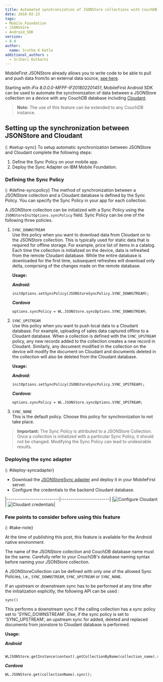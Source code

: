 ```yaml
---
title: Automated synchronization of JSONStore collections with CouchDB databases
date: 2018-02-23
tags:
- Mobile_Foundation
- JSONStore
- Android_SDK
version:
- 8.0
author:
  name: Srutha K Kotla
additional_authors :
  - Srihari Kulkarni  
---
```

MobileFirst JSONStore already allows you to write code to be able to pull and push data from/to an external data source, [see here](https://mobilefirstplatform.ibmcloud.com/tutorials/en/foundation/8.0/application-development/jsonstore/#working-with-external-data).

Starting with *iFix 8.0.0.0-MFPF-IF201802201451*, MobileFirst Android SDK can be used to automate the synchronization of data between a JSONStore collection on a device with any CouchDB database including [Cloudant](https://www.ibm.com/in-en/marketplace/database-management).

> **Note:** The use of this feature can be extended to any CouchDB instance.

## Setting up the synchronization between JSONStore and Cloudant
{: #setup-sync}
To setup automatic synchronization between JSONStore and Cloudant complete the following steps:

1. Define the Sync Policy on your mobile app.
2. Deploy the Sync Adapter on IBM Mobile Foundation.

### Defining the Sync Policy
{: #define-syncpolicy}
The method of synchronization between a JSONStore collection and a Cloudant database is defined by the Sync Policy. You can specify the Sync Policy in your app for each collection.

A JSONStore collection can be initialized with a Sync Policy using the `JSONStoreInitOptions.syncPolicy` field. Sync Policy can be one of the following three policies.

1.  `SYNC_DOWNSTREAM`<br/>
    Use this policy when you want to download data from Cloudant on to the JSONStore collection. This is typically used for static data that is required for offline storage. For example, price list of items in a catalog. Each time the collection is initialized on the device, data is refreshed from the remote Cloudant database. While the entire database is downloaded for the first time, subsequent refreshes will download only delta, comprising of the changes made on the remote database.

    **Usage:**

    _**Android:**_
    ```
    initOptions.setSyncPolicy(JSONStoreSyncPolicy.SYNC_DOWNSTREAM);
    ```

    _**Cordova**_
    ```
    options.syncPolicy = WL.JSONStore.syncOptions.SYNC_DOWNSTREAM;
    ```

2.  `SYNC_UPSTREAM`<br/>
    Use this policy when you want to push local data to a Cloudant database. For example, uploading of sales data captured offline to a Cloudant database. When a collection is defined with the `SYNC_UPSTREAM` policy, any new records added to the collection creates a new record in Cloudant. Similarly, any document modified in the collection on the device will modify the document on Cloudant and documents deleted in the collection will also be deleted from the Cloudant database.

    **Usage:**

    _**Android:**_
    ```
    initOptions.setSyncPolicy(JSONStoreSyncPolicy.SYNC_UPSTREAM);
    ```

    _**Cordova:**_
    ```
    options.syncPolicy = WL.JSONStore.syncOptions.SYNC_UPSTREAM;
    ```



3.  `SYNC_NONE`<br/>
    This is the default policy. Choose this policy for synchronization to not take place.


> **Important:** The Sync Policy is attributed to a JSONStore Collection. Once a collection is initialized with a particular Sync Policy, it should not be changed. Modifying the Sync Policy can lead to undesirable results.


### Deploying the sync adapter
{: #deploy-syncadapter}

* Download the [JSONStoreSync adapter]({{site.baseurl}}/assets/blog/2018-02-23-jsonstoresync-couchdb-databases/JSONStoreCloudantSync.adapter) and deploy it in your MobileFirst server.
* Configure the credentials to the backend Cloudant database.

|---------------------------|-------------------------|
|![Configure Cloudant]({{site.baseurl}}/assets/blog/2018-02-23-jsonstoresync-couchdb-databases/configure-cloudant.png)    |   ![Cloudant credentials]({{site.baseurl}}/assets/blog/2018-02-23-jsonstoresync-couchdb-databases/CloudantCreds.jpg)|


### Few points to consider before using this feature
{: #take-note}

At the time of publishing this post, this feature is available for the Android native environment.  

The name of the JSONStore collection and CouchDB database name must be the same.
Carefully refer to your CouchDB's database naming syntax before naming your JSONStore collection.

A JSONStoreCollection can be defined with only one of the allowed Sync Policies, i.e., `SYNC_DOWNSTREAM`, `SYNC_UPSTREAM` or `SYNC_NONE`.

If an upstream or downstream sync has to be performed at any time after the initialization explicitly, the following API can be used :

`sync()`<br/>

This performs a downstream sync if the calling collection has a sync policy set to 'SYNC_DOWNSTREAM'. Else, if the sync policy is set to 'SYNC_UPSTREAM', an upstream sync for added, deleted and replaced documents from jsonstore to Cloudant database is performed.

**Usage:**

_**Android**_
  ```
   WLJSONStore.getInstance(context).getCollectionByName(collection_name).sync();
   ```

_**Cordova**_
  ```  
  WL.JSONStore.get(collectionName).sync();   
  ```
